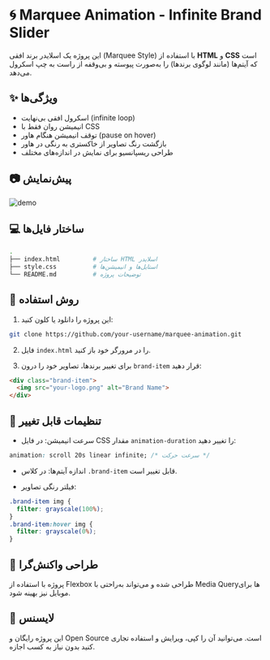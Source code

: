 # 🌀 Marquee Animation - Infinite Brand Slider

این پروژه یک اسلایدر برند افقی (Marquee Style) با استفاده از **HTML** و **CSS** است که آیتم‌ها (مانند لوگوی برندها) را به‌صورت پیوسته و بی‌وقفه از راست به چپ اسکرول می‌دهد.

## ✨ ویژگی‌ها

- اسکرول افقی بی‌نهایت (infinite loop)
- انیمیشن روان فقط با CSS
- توقف انیمیشن هنگام هاور (pause on hover)
- بازگشت رنگ تصاویر از خاکستری به رنگی در هاور
- طراحی ریسپانسیو برای نمایش در اندازه‌های مختلف

## 📷 پیش‌نمایش

![demo](preview.png)

## 💻 ساختار فایل‌ها

```bash
.
├── index.html         # ساختار HTML اسلایدر
├── style.css          # استایل‌ها و انیمیشن‌ها
└── README.md          # توضیحات پروژه
```

## 🚀 روش استفاده

1. این پروژه را دانلود یا کلون کنید:

```bash
git clone https://github.com/your-username/marquee-animation.git
```

2. فایل `index.html` را در مرورگر خود باز کنید.

3. برای تغییر برندها، تصاویر خود را درون `brand-item` قرار دهید:

```html
<div class="brand-item">
  <img src="your-logo.png" alt="Brand Name">
</div>
```

## 🎨 تنظیمات قابل تغییر

- سرعت انیمیشن: در فایل CSS مقدار `animation-duration` را تغییر دهید:

```css
animation: scroll 20s linear infinite; /* سرعت حرکت */
```

- اندازه آیتم‌ها: در کلاس `.brand-item` قابل تغییر است.

- فیلتر رنگی تصاویر:

```css
.brand-item img {
  filter: grayscale(100%);
}
.brand-item:hover img {
  filter: grayscale(0%);
}
```

## 📱 طراحی واکنش‌گرا

پروژه با استفاده از Flexbox طراحی شده و می‌تواند به‌راحتی با Media Queryها برای موبایل نیز بهینه شود.

## 📜 لایسنس

این پروژه رایگان و Open Source است. می‌توانید آن را کپی، ویرایش و استفاده تجاری کنید بدون نیاز به کسب اجازه.

